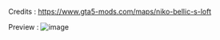 Credits : https://www.gta5-mods.com/maps/niko-bellic-s-loft

Preview : ![image](https://github.com/user-attachments/assets/265afd0e-6125-4fca-8e21-44e06d2f13f5)
